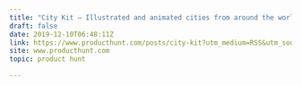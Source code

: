 ```yaml
---
title: "City Kit — Illustrated and animated cities from around the world"
draft: false
date: 2019-12-10T06:48:11Z
link: https://www.producthunt.com/posts/city-kit?utm_medium=RSS&utm_source=hune
site: www.producthunt.com
topic: product hunt  

---
```

